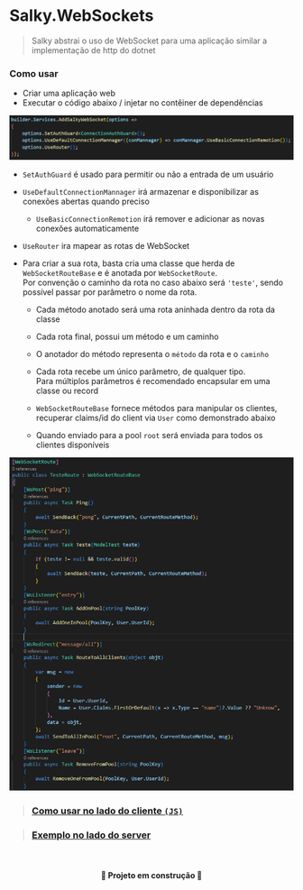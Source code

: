 ﻿# Salky.WebSockets
> Salky abstrai o uso de WebSocket para uma aplicação similar a implementação de http do dotnet

### Como usar

- Criar uma aplicação web
- Executar o código abaixo / injetar no contêiner de dependências
<img src="readme/example1.png">

- `SetAuthGuard` é usado para permitir ou não a entrada de um usuário
- `UseDefaultConnectionMannager` irá armazenar e disponibilizar as conexões abertas quando preciso
    - `UseBasicConnectionRemotion` irá remover e adicionar as novas conexões automaticamente
- `UseRouter` ira mapear as rotas de WebSocket


- Para criar a sua rota, basta cria uma classe que herda de `WebSocketRouteBase` e é anotada por `WebSocketRoute`.<br>Por convenção o caminho da rota no caso abaixo será `'teste'`, sendo possível passar por parâmetro o nome da rota.
   
    - Cada método anotado será uma rota aninhada dentro da rota da classe

    - Cada rota final, possui um método e um caminho

    - O anotador do método representa o `método` da rota e o `caminho`

    - Cada rota recebe um único parâmetro, de qualquer tipo. <br> Para múltiplos parâmetros é recomendado encapsular em uma classe ou record
    
    - `WebSocketRouteBase` fornece métodos para manipular os clientes, recuperar claims/id do client via `User` como demonstrado abaixo
    
    - Quando enviado para a pool `root` será enviada para todos os clientes disponíveis

<img src="readme/example2.png">

<br>

> ### [Como usar no lado do cliente `(JS)`](https://github.com/GuilhermePSDG/Salky.WebSockets/blob/main/Example/JavaScriptUseCase/index.js)

> ### [Exemplo no lado do server](https://github.com/GuilhermePSDG/Salky.WebSockets/tree/main/Example)

<br>


<h4 align="center"> 🚧 Projeto em construção 🚧 </h4>
